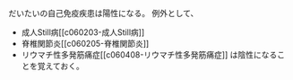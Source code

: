 だいたいの自己免疫疾患は陽性になる。
例外として、
- 成人Still病[[c060203-成人Still病]]
- 脊椎関節炎[[c060205-脊椎関節炎]]
- リウマチ性多発筋痛症[[c060408-リウマチ性多発筋痛症]]
は陰性になることを覚えておく。